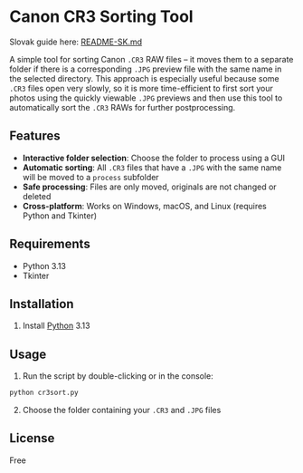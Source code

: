 # Canon CR3 Sorting Tool

Slovak guide here: [README-SK.md](README-SK.md)

A simple tool for sorting Canon `.CR3` RAW files – it moves them to a separate folder if there is a corresponding `.JPG` preview file with the same name in the selected directory. This approach is especially useful because some `.CR3` files open very slowly, so it is more time-efficient to first sort your photos using the quickly viewable `.JPG` previews and then use this tool to automatically sort the `.CR3` RAWs for further postprocessing.

## Features

- **Interactive folder selection**: Choose the folder to process using a GUI
- **Automatic sorting**: All `.CR3` files that have a `.JPG` with the same name will be moved to a `process` subfolder
- **Safe processing**: Files are only moved, originals are not changed or deleted
- **Cross-platform**: Works on Windows, macOS, and Linux (requires Python and Tkinter)

## Requirements

- Python 3.13
- Tkinter

## Installation

1. Install [Python](https://www.python.org/) 3.13

## Usage

1. Run the script by double-clicking or in the console:

```bash
python cr3sort.py
```

2. Choose the folder containing your `.CR3` and `.JPG` files

## License

Free
